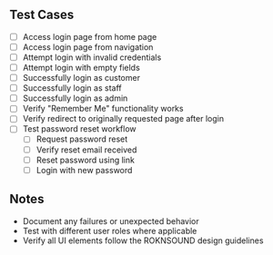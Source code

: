 ## Test Cases

- [ ] Access login page from home page
- [ ] Access login page from navigation
- [ ] Attempt login with invalid credentials
- [ ] Attempt login with empty fields
- [ ] Successfully login as customer
- [ ] Successfully login as staff
- [ ] Successfully login as admin
- [ ] Verify "Remember Me" functionality works
- [ ] Verify redirect to originally requested page after login
- [ ] Test password reset workflow
  - [ ] Request password reset
  - [ ] Verify reset email received
  - [ ] Reset password using link
  - [ ] Login with new password

## Notes
- Document any failures or unexpected behavior
- Test with different user roles where applicable
- Verify all UI elements follow the ROKNSOUND design guidelines

